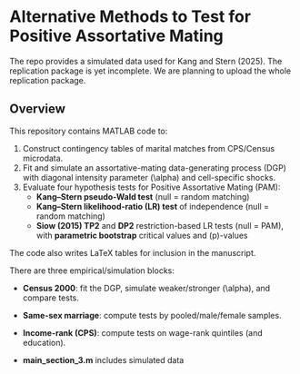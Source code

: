 # Alternative Methods to Test for Positive Assortative Mating
The repo provides a simulated data used for Kang and Stern (2025). 
The replication package is yet incomplete. We are planning to upload the whole replication package.

## Overview

This repository contains MATLAB code to:

1. Construct contingency tables of marital matches from CPS/Census microdata.
2. Fit and simulate an assortative-mating data-generating process (DGP) with diagonal intensity parameter \(\alpha\) and cell-specific shocks.
3. Evaluate four hypothesis tests for Positive Assortative Mating (PAM):
   - **Kang–Stern pseudo-Wald test** (null = random matching)
   - **Kang–Stern likelihood-ratio (LR) test** of independence (null = random matching)
   - **Siow (2015) TP2** and **DP2** restriction-based LR tests (null = PAM), with **parametric bootstrap** critical values and \(p\)-values

The code also writes LaTeX tables for inclusion in the manuscript.

There are three empirical/simulation blocks:

- **Census 2000**: fit the DGP, simulate weaker/stronger \(\alpha\), and compare tests.  
- **Same-sex marriage**: compute tests by pooled/male/female samples.  
- **Income-rank (CPS)**: compute tests on wage-rank quintiles (and education).

- **main_section_3.m** includes simulated data  

